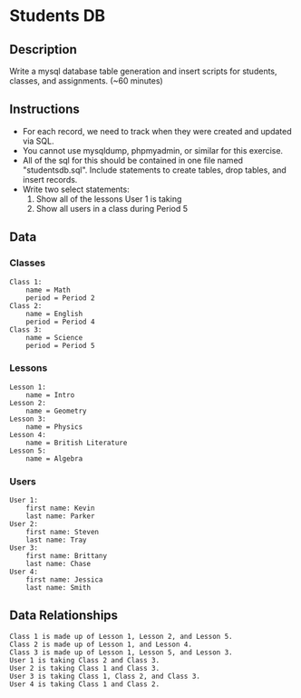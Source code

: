 # Students DB

## Description
    
Write a mysql database table generation and insert scripts for students, classes, and assignments. (~60 minutes)

## Instructions

- For each record, we need to track when they were created and updated via SQL.
- You cannot use mysqldump, phpmyadmin, or similar for this exercise.
- All of the sql for this should be contained in one file named "studentsdb.sql". Include statements to create tables, drop tables, and insert records.
- Write two select statements:
    1) Show all of the lessons User 1 is taking
    2) Show all users in a class during Period 5
 
## Data

### Classes

    Class 1: 
        name = Math
        period = Period 2
    Class 2:
        name = English
        period = Period 4
    Class 3:
        name = Science
        period = Period 5
    
### Lessons

    Lesson 1:
        name = Intro
    Lesson 2:
        name = Geometry
    Lesson 3:
        name = Physics
    Lesson 4:
        name = British Literature
    Lesson 5: 
        name = Algebra
        
### Users

    User 1:
        first name: Kevin
        last name: Parker
    User 2: 
        first name: Steven
        last name: Tray
    User 3:
        first name: Brittany
        last name: Chase
    User 4:
        first name: Jessica
        last name: Smith

## Data Relationships

    Class 1 is made up of Lesson 1, Lesson 2, and Lesson 5.
    Class 2 is made up of Lesson 1, and Lesson 4.
    Class 3 is made up of Lesson 1, Lesson 5, and Lesson 3.
    User 1 is taking Class 2 and Class 3.
    User 2 is taking Class 1 and Class 3.
    User 3 is taking Class 1, Class 2, and Class 3.
    User 4 is taking Class 1 and Class 2.


